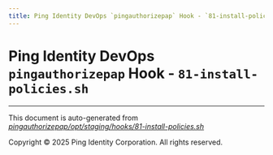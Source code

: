 ```yaml
---
title: Ping Identity DevOps `pingauthorizepap` Hook - `81-install-policies.sh`
---
```


# Ping Identity DevOps `pingauthorizepap` Hook - `81-install-policies.sh`

---
This document is auto-generated from _[pingauthorizepap/opt/staging/hooks/81-install-policies.sh](https://github.com/pingidentity/pingidentity-docker-builds/blob/master/pingauthorizepap/opt/staging/hooks/81-install-policies.sh)_

Copyright © 2025 Ping Identity Corporation. All rights reserved.
